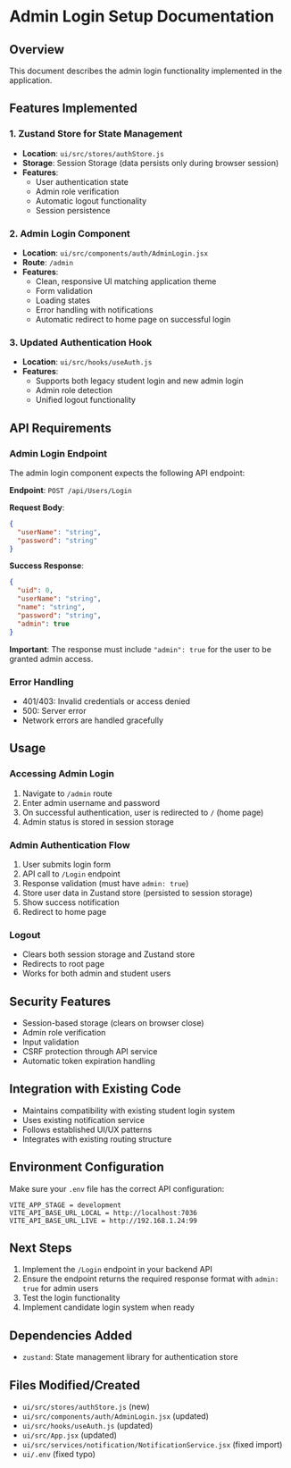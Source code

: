 # Admin Login Setup Documentation

## Overview
This document describes the admin login functionality implemented in the application.

## Features Implemented

### 1. Zustand Store for State Management
- **Location**: `ui/src/stores/authStore.js`
- **Storage**: Session Storage (data persists only during browser session)
- **Features**:
  - User authentication state
  - Admin role verification
  - Automatic logout functionality
  - Session persistence

### 2. Admin Login Component
- **Location**: `ui/src/components/auth/AdminLogin.jsx`
- **Route**: `/admin`
- **Features**:
  - Clean, responsive UI matching application theme
  - Form validation
  - Loading states
  - Error handling with notifications
  - Automatic redirect to home page on successful login

### 3. Updated Authentication Hook
- **Location**: `ui/src/hooks/useAuth.js`
- **Features**:
  - Supports both legacy student login and new admin login
  - Admin role detection
  - Unified logout functionality

## API Requirements

### Admin Login Endpoint
The admin login component expects the following API endpoint:

**Endpoint**: `POST /api/Users/Login`

**Request Body**:
```json
{
  "userName": "string",
  "password": "string"
}
```

**Success Response**:
```json
{
  "uid": 0,
  "userName": "string",
  "name": "string", 
  "password": "string",
  "admin": true
}
```

**Important**: The response must include `"admin": true` for the user to be granted admin access.

### Error Handling
- 401/403: Invalid credentials or access denied
- 500: Server error
- Network errors are handled gracefully

## Usage

### Accessing Admin Login
1. Navigate to `/admin` route
2. Enter admin username and password
3. On successful authentication, user is redirected to `/` (home page)
4. Admin status is stored in session storage

### Admin Authentication Flow
1. User submits login form
2. API call to `/Login` endpoint
3. Response validation (must have `admin: true`)
4. Store user data in Zustand store (persisted to session storage)
5. Show success notification
6. Redirect to home page

### Logout
- Clears both session storage and Zustand store
- Redirects to root page
- Works for both admin and student users

## Security Features
- Session-based storage (clears on browser close)
- Admin role verification
- Input validation
- CSRF protection through API service
- Automatic token expiration handling

## Integration with Existing Code
- Maintains compatibility with existing student login system
- Uses existing notification service
- Follows established UI/UX patterns
- Integrates with existing routing structure

## Environment Configuration
Make sure your `.env` file has the correct API configuration:

```env
VITE_APP_STAGE = development
VITE_API_BASE_URL_LOCAL = http://localhost:7036
VITE_API_BASE_URL_LIVE = http://192.168.1.24:99
```

## Next Steps
1. Implement the `/Login` endpoint in your backend API
2. Ensure the endpoint returns the required response format with `admin: true` for admin users
3. Test the login functionality
4. Implement candidate login system when ready

## Dependencies Added
- `zustand`: State management library for authentication store

## Files Modified/Created
- `ui/src/stores/authStore.js` (new)
- `ui/src/components/auth/AdminLogin.jsx` (updated)
- `ui/src/hooks/useAuth.js` (updated)
- `ui/src/App.jsx` (updated)
- `ui/src/services/notification/NotificationService.jsx` (fixed import)
- `ui/.env` (fixed typo)
